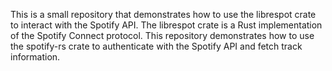 This is a small repository that demonstrates how to use the librespot crate to interact with the Spotify API. The librespot crate is a Rust implementation of the Spotify Connect protocol. This repository demonstrates how to use the spotify-rs crate to authenticate with the Spotify API and fetch track information.
